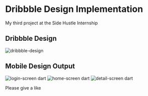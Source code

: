 # Dribbble Design Implementation

My third project at the Side Hustle Internship

## Dribbble Design
![dribbble-design](https://user-images.githubusercontent.com/50176100/97763416-d5c54e80-1b0b-11eb-84a4-bb0e2b4b77c7.png)

## Mobile Design Output
![login-screen dart](https://user-images.githubusercontent.com/50176100/97763435-e1187a00-1b0b-11eb-8dba-30abde3739e8.jpeg) 
![home-screen dart](https://user-images.githubusercontent.com/50176100/97763428-de1d8980-1b0b-11eb-8210-960d37735140.jpeg) 
![detail-screen dart](https://user-images.githubusercontent.com/50176100/97763420-d827a880-1b0b-11eb-9fc8-481a78ccffed.jpeg)

Please give a like



